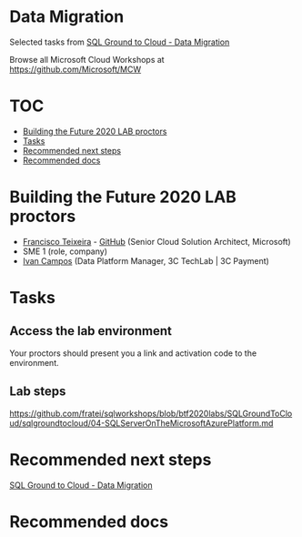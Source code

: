 # Data Migration

Selected tasks from [SQL Ground to Cloud - Data Migration](https://github.com/microsoft/sqlworkshops/tree/master/SQLGroundToCloud)

Browse all Microsoft Cloud Workshops at <https://github.com/Microsoft/MCW>

# TOC

* [Building the Future 2020 LAB proctors](#building-the-future-2020-lab-proctors)
* [Tasks](#tasks)
* [Recommended next steps](#recommended-next-steps)
* [Recommended docs](#recommended-docs)

# Building the Future 2020 LAB proctors

* [Francisco Teixeira](https://www.linkedin.com/in/franciscoteixeira/) - [GitHub](https://github.com/fratei) (Senior Cloud Solution Architect, Microsoft)
* SME 1 (role, company)
* [Ivan Campos](https://www.linkedin.com/in/idcampos/) (Data Platform Manager, 3C TechLab | 3C Payment)

# Tasks

## Access the lab environment

Your proctors should present you a link and activation code to the environment.

## Lab steps

<https://github.com/fratei/sqlworkshops/blob/btf2020labs/SQLGroundToCloud/sqlgroundtocloud/04-SQLServerOnTheMicrosoftAzurePlatform.md>

# Recommended next steps

[SQL Ground to Cloud - Data Migration](https://github.com/microsoft/sqlworkshops/tree/master/SQLGroundToCloud)

# Recommended docs
